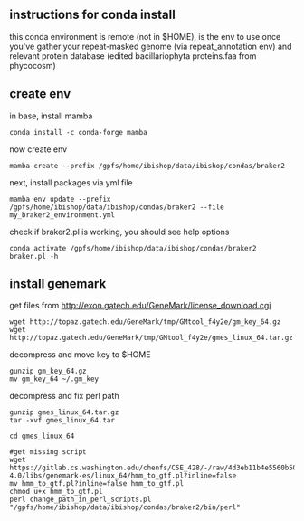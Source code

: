 ## instructions for conda install
this conda environment is remote (not in $HOME), is the env to use once you've gather your repeat-masked genome (via repeat_annotation env) and relevant protein database (edited bacillariophyta proteins.faa from phycocosm)

## create env
in base, install mamba
```
conda install -c conda-forge mamba
```

now create env
```
mamba create --prefix /gpfs/home/ibishop/data/ibishop/condas/braker2
```

next, install packages via yml file
```
mamba env update --prefix /gpfs/home/ibishop/data/ibishop/condas/braker2 --file my_braker2_environment.yml
```

check if braker2.pl is working, you should see help options
```
conda activate /gpfs/home/ibishop/data/ibishop/condas/braker2
braker.pl -h
```



## install genemark

get files from http://exon.gatech.edu/GeneMark/license_download.cgi
```
wget http://topaz.gatech.edu/GeneMark/tmp/GMtool_f4y2e/gm_key_64.gz
wget http://topaz.gatech.edu/GeneMark/tmp/GMtool_f4y2e/gmes_linux_64.tar.gz
```

decompress and move key to $HOME
```
gunzip gm_key_64.gz
mv gm_key_64 ~/.gm_key
```

decompress and fix perl path
```
gunzip gmes_linux_64.tar.gz
tar -xvf gmes_linux_64.tar

cd gmes_linux_64

#get missing script
wget https://gitlab.cs.washington.edu/chenfs/CSE_428/-/raw/4d3eb11b4e5560b502669c4d51ca91d55a4b5b29/lib/quast-4.0/libs/genemark-es/linux_64/hmm_to_gtf.pl?inline=false
mv hmm_to_gtf.pl?inline=false hmm_to_gtf.pl
chmod u+x hmm_to_gtf.pl
perl change_path_in_perl_scripts.pl "/gpfs/home/ibishop/data/ibishop/condas/braker2/bin/perl"
```

